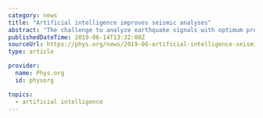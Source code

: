 ```yaml
---
category: news
title: "Artificial intelligence improves seismic analyses"
abstract: "The challenge to analyze earthquake signals with optimum precision grows along with the amount of available seismic data. At the Karlsruhe Institute of Technology (KIT), researchers have deployed a neural network to determine the arrival-time of seismic ..."
publishedDateTime: 2019-06-14T13:32:00Z
sourceUrl: https://phys.org/news/2019-06-artificial-intelligence-seismic-analyses.html
type: article

provider:
  name: Phys.org
  id: physorg

topics:
  - artificial intelligence
---
```

